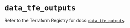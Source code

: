 # `data_tfe_outputs`

Refer to the Terraform Registry for docs: [`data_tfe_outputs`](https://registry.terraform.io/providers/hashicorp/tfe/0.52.0/docs/data-sources/outputs).
